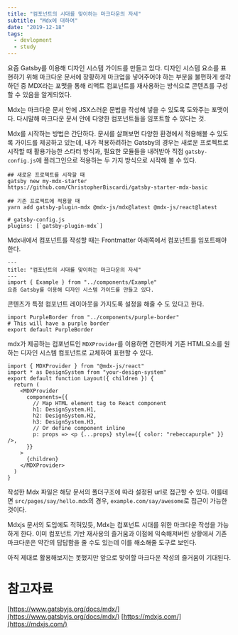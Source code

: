 ```yaml
---
title: "컴포넌트의 시대를 맞이하는 마크다운의 자세"
subtitle: "Mdx에 대하여"
date: "2019-12-18"
tags:
  - devlopment
  - study 
---
```


요즘 Gatsby를 이용해 디자인 시스템 가이드를 만들고 있다. 디자인 시스템 요소를 표현하기 위해 마크다운 문서에 장황하게 마크업을 넣어주어야 하는 부분을 불편하게 생각하던 중 MDX라는 포맷을 통해 리액트 컴포넌트를 재사용하는 방식으로 콘텐츠를 구성할 수 있음을 알게되었다.

Mdx는 마크다운 문서 안에 JSX스러운 문법을 작성해 넣을 수 있도록 도와주는 포맷이다. 다시말해 마크다운 문서 안에 다양한 컴포넌트들을 임포트할 수 있다는 것.

Mdx를 시작하는 방법은 간단하다. 문서를 살펴보면 다양한 환경에서 적용해볼 수 있도록 가이드를 제공하고 있는데, 내가 적용하려하는 Gatsby의 경우는 새로운 프로젝트로 시작할 때 활용가능한 스타터 방식과, 필요한 모듈들을 내려받아 직접  `gatsby-config.js`에 플러그인으로 적용하는 두 가지 방식으로 시작해 볼 수 있다.


```
## 새로운 프로젝트를 시작할 때
gatsby new my-mdx-starter https://github.com/ChristopherBiscardi/gatsby-starter-mdx-basic

## 기존 프로젝트에 적용할 때
yarn add gatsby-plugin-mdx @mdx-js/mdx@latest @mdx-js/react@latest

# gatsby-config.js
plugins: [`gatsby-plugin-mdx`]
```

Mdx내에서 컴포넌트를 작성할 때는 Frontmatter 아래쪽에서 컴포넌트를 임포트해야 한다.

```mdx
---
title: "컴포넌트의 시대를 맞이하는 마크다운의 자세"
---
import { Example } from "../components/Example"
요즘 Gatsby를 이용해 디자인 시스템 가이드를 만들고 있다.
```

콘텐츠가 특정 컴포넌트 레이아웃을 가지도록 설정을 해줄 수 도 있다고 한다.

```mdx
import PurpleBorder from "../components/purple-border"
# This will have a purple border
export default PurpleBorder
```

mdx가 제공하는 컴포넌트인 `MDXProvider`를 이용하면 간편하게 기존 HTML요소를 원하는 디자인 시스템 컴포넌트로 교체하여 표현할 수 있다.

```mdx
import { MDXProvider } from "@mdx-js/react"
import * as DesignSystem from "your-design-system"
export default function Layout({ children }) {
  return (
    <MDXProvider
      components={{
        // Map HTML element tag to React component
        h1: DesignSystem.H1,
        h2: DesignSystem.H2,
        h3: DesignSystem.H3,
        // Or define component inline
        p: props => <p {...props} style={{ color: "rebeccapurple" }} />,
      }}
    >
      {children}
    </MDXProvider>
  )
}
```

작성한 Mdx 파일은 해당 문서의 폴더구조에 따라 설정된 url로 접근할 수 있다. 이를테면
 `src/pages/say/hello.mdx`의 경우, `example.com/say/awesome`로 접근이 가능한 것이다.

Mdxjs 문서의 도입에도 적혀있듯, Mdx는 컴포넌트 시대를 위한 마크다운 작성을 가능하게 한다. 이미 컴포넌트 기반 재사용의 즐거움과 이점에 익숙해져버린 상황에서 기존 마크다운은 약간의 답답함을 줄 수도 있는데 이를 해소해줄 도구로 보인다. 

아직 제대로 활용해보지는 못했지만 앞으로 맞이할 마크다운 작성의 즐거움이 기대된다.

# 참고자료
[https://www.gatsbyjs.org/docs/mdx/](https://www.gatsbyjs.org/docs/mdx/)
[https://mdxjs.com/](https://mdxjs.com/)